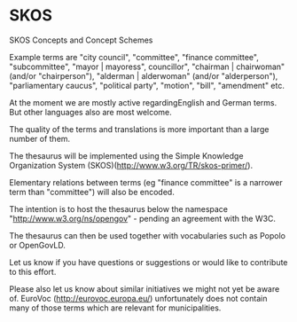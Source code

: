SKOS
====

SKOS Concepts and Concept Schemes

Example terms are "city council", "committee", "finance committee", "subcommittee", "mayor | mayoress", councillor", "chairman | chairwoman" (and/or "chairperson"), "alderman | alderwoman" (and/or "alderperson"), "parliamentary caucus", "political party", "motion", "bill", "amendment" etc.

At the moment we are mostly active regardingEnglish and German terms. But other languages also are most welcome.

The quality of the terms and translations is more important than a large number of them.

The thesaurus will be implemented using the Simple Knowledge Organization System (SKOS)(http://www.w3.org/TR/skos-primer/).

Elementary relations between terms (eg "finance committee" is a narrower term than "committee") will also be encoded.

The intention is to host the thesaurus below the namespace "http://www.w3.org/ns/opengov" - pending an agreement with the W3C.

The thesaurus can then be used together with vocabularies such as Popolo or OpenGovLD.

Let us know if you have questions or suggestions or would like to contribute to this effort.

Please also let us know about similar initiatives we might not yet be aware of. EuroVoc (http://eurovoc.europa.eu/) unfortunately does not contain many of those terms which are relevant for municipalities.
